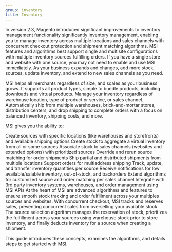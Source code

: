 ```yaml
---
group: inventory
title: Inventory
---
```


In version 2.3,  Magento introduced significant improvements to inventory management functionality significantly  inventory management, enabling you to manage inventory across multiple locations and sales channels with concurrent checkout protection and shipment matching algorithms. MSI features and algorithms best support single and multisite configurations with multiple inventory sources fulfilling orders. If you have a single store and website with one source, you may not need to enable and use MSI immediately. As your business expands and changes, add more stock, sources, update inventory, and extend to new sales channels as you need.

MSI helps all merchants regardless of size, and scales as your business grows. It supports all product types, simple to bundle products, including downloads and virtual products. Manage your inventory regardless of warehouse location, type of product or service, or sales channel. Automatically ship from multiple warehouses, brick-and-mortar stores, distribution centers, and drop shipping to complete orders with a focus on balanced inventory, shipping costs, and more.

MSI gives you the ability to:

Create sources with specific locations (like warehouses and storefronts) and available shipping options
Create stock to aggregate a virtual inventory from all or some sources
Associate stock to sales channels (websites and extended options) with prioritized sources
Override and rerun source matching for order shipments
Ship partial and distributed shipments from multiple locations
Support orders for multiaddress shipping
Track, update, and transfer inventory quantities per source
Receive notifications for low available/salable inventory, out-of-stock, and backorders
Extend algorithms for customized source and order matching per sales channel
Integrate with 3rd party inventory systems, warehouses, and order management using MSI APIs
At the heart of MSI are advanced algorithms and features to ensure smooth stock tracking and order fulfillment across your multiples sources and websites. With concurrent checkout, MSI tracks and reserves sales, preventing concurrent sales from overselling your available stock. The source selection algorithm manages the reservation of stock, prioritizes the fulfillment across your sources using warehouse stock prior to store inventory, and finally deducts inventory for a source when creating a shipment.

This guide introduces these concepts, examines the algorithms, and details steps to get started with MSI.
